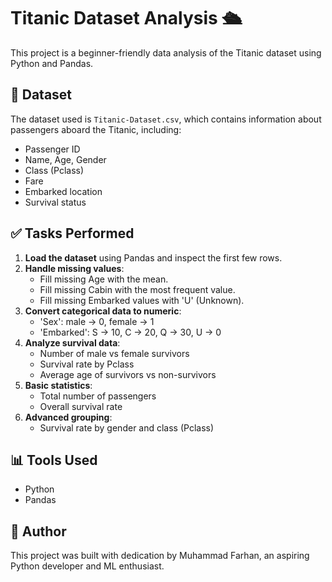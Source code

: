 # Titanic Dataset Analysis 🛳️

This project is a beginner-friendly data analysis of the Titanic dataset using Python and Pandas.

## 📁 Dataset
The dataset used is `Titanic-Dataset.csv`, which contains information about passengers aboard the Titanic, including:
- Passenger ID
- Name, Age, Gender
- Class (Pclass)
- Fare
- Embarked location
- Survival status

## ✅ Tasks Performed

1. **Load the dataset** using Pandas and inspect the first few rows.
2. **Handle missing values**:
   - Fill missing Age with the mean.
   - Fill missing Cabin with the most frequent value.
   - Fill missing Embarked values with 'U' (Unknown).
3. **Convert categorical data to numeric**:
   - 'Sex': male → 0, female → 1
   - 'Embarked': S → 10, C → 20, Q → 30, U → 0
4. **Analyze survival data**:
   - Number of male vs female survivors
   - Survival rate by Pclass
   - Average age of survivors vs non-survivors
5. **Basic statistics**:
   - Total number of passengers
   - Overall survival rate
6. **Advanced grouping**:
   - Survival rate by gender and class (Pclass)

## 📊 Tools Used
- Python
- Pandas



## 🙏 Author
This project was built with dedication by Muhammad Farhan, an aspiring Python developer and ML enthusiast.

